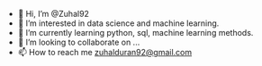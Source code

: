 - 👋 Hi, I’m @Zuhal92
- 👀 I’m interested in data science and machine learning.
- 🌱 I’m currently learning python, sql, machine learning methods.
- 💞️ I’m looking to collaborate on ...
- 📫 How to reach me zuhalduran92@gmail.com

<!---
Zuhal92/Zuhal92 is a ✨ special ✨ repository because its `README.md` (this file) appears on your GitHub profile.
You can click the Preview link to take a look at your changes.
--->
